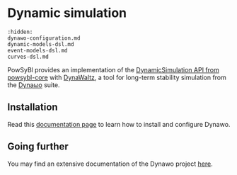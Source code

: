 # Dynamic simulation

```{toctree}
:hidden:
dynawo-configuration.md
dynamic-models-dsl.md
event-models-dsl.md
curves-dsl.md
```

PowSyBl provides an implementation of the [DynamicSimulation API from powsybl-core](inv:powsyblcore:*:*#simulation/dynamic/index) with [DynaWaltz](https://dynawo.github.io/about/dynawaltz), a tool for long-term stability simulation from the [Dynaωo](https://dynawo.github.io) suite.

## Installation

Read this [documentation page](https://dynawo.github.io/install/) to learn how to install and configure Dynawo.

## Going further

You may find an extensive documentation of the Dynawo project [here](https://github.com/dynawo/dynawo/releases/latest/download/DynawoDocumentation.pdf).


